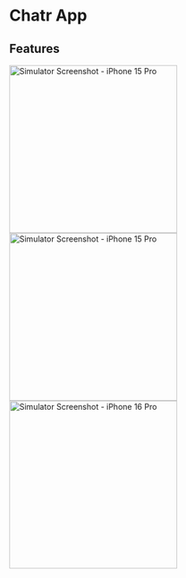 # Chatr App

## Features



<img src="https://github.com/user-attachments/assets/89681acc-ee2c-48ca-8ad6-27dd377ba5f4" alt="Simulator Screenshot - iPhone 15 Pro" width="300" />
<img src="https://github.com/user-attachments/assets/5337d737-17bc-4fa4-8930-ff849a39299e" alt="Simulator Screenshot - iPhone 15 Pro" width="300" />
<img src="https://github.com/user-attachments/assets/7a9f882c-3bd4-42ff-8a4f-c4cc8cf6b694" alt="Simulator Screenshot - iPhone 16 Pro" width="300" />
